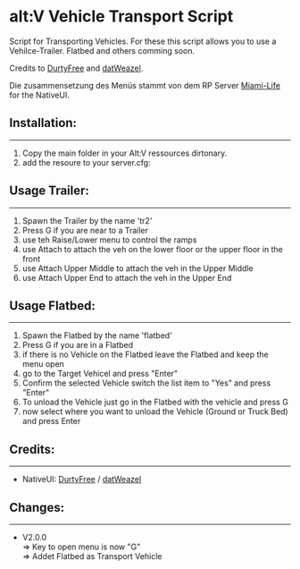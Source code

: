 # alt:V Vehicle Transport Script
Script for Transporting Vehicles. For these this script allows you to use a Vehilce-Trailer. Flatbed and others comming soon.

Credits to
[DurtyFree](https://github.com/DurtyFree/alt-V-NativeUI) and [datWeazel](https://github.com/datWeazel/alt-V-NativeUI).

Die zusammensetzung des Menüs stammt von dem RP Server [Miami-Life](https://www.miami-life.de/) for the NativeUI.

## Installation:
****
1. Copy the main folder in your Alt:V ressources dirtonary.
2. add the resoure to your server.cfg:

## Usage Trailer:
****
1. Spawn the Trailer by the name 'tr2'
2. Press G if you are near to a Trailer
3. use teh Raise/Lower menu to control the ramps
4. use Attach to attach the veh on the lower floor or the upper floor in the front
5. use Attach Upper Middle to attach the veh in the Upper Middle
6. use Attach Upper End to attach the veh in the Upper End

## Usage Flatbed:
****
1. Spawn the Flatbed by the name 'flatbed'
2. Press G if you are in a Flatbed
3. if there is no Vehicle on the Flatbed leave the Flatbed and keep the menu open
4. go to the Target Vehicel and press "Enter" 
5. Confirm the selected Vehicle switch the list item to "Yes" and press "Enter"
6. To unload the Vehicle just go in the Flatbed with the vehicle and press G
7. now select where you want to unload the Vehicle (Ground or Truck Bed) and press Enter

## Credits:
****
- NativeUI: [DurtyFree](https://github.com/DurtyFree/alt-V-NativeUI) / [datWeazel](https://github.com/datWeazel/alt-V-NativeUI)

## Changes:
****
- V2.0.0 <br>
    => Key to open menu is now "G" <br>
    => Addet Flatbed as Transport Vehicle